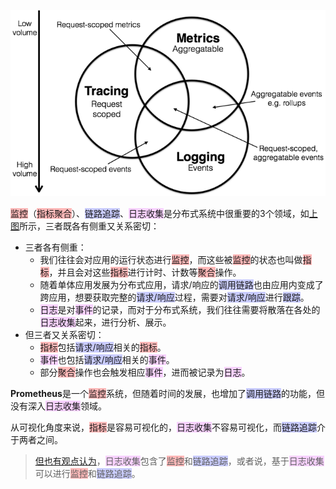 ![](../images/6/metrics-tracing-logging.png)

<span style=background:#ffb8b8>监控</span>（<span style=background:#ffb8b8>指标聚合</span>）、<span style=background:#c9ccff>链路追踪</span>、<span style=background:#f8d2ff>日志收集</span>是分布式系统中很重要的3个领域，如[上图](http://peter.bourgon.org/blog/2017/02/21/metrics-tracing-and-logging.html)所示，三者既各有侧重又关系密切：

- 三者各有侧重：
  - 我们往往会对应用的运行状态进行<span style=background:#ffb8b8>监控</span>，而这些被<span style=background:#ffb8b8>监控</span>的状态也叫做<span style=background:#ffb8b8>指标</span>，并且会对这些<span style=background:#ffb8b8>指标</span>进行计时、计数等<span style=background:#ffb8b8>聚合</span>操作。
  - 随着单体应用发展为分布式应用，请求/响应的<span style=background:#c9ccff>调用链路</span>也由应用内变成了跨应用，想要获取完整的<span style=background:#c9ccff>请求/响应</span>过程，需要对<span style=background:#c9ccff>请求/响应</span>进行<span style=background:#c9ccff>跟踪</span>。
  - <span style=background:#f8d2ff>日志</span>是对<span style=background:#f8d2ff>事件</span>的记录，而对于分布式系统，我们往往需要将散落在各处的<span style=background:#f8d2ff>日志收集</span>起来，进行分析、展示。
- 但三者又关系密切：
  - <span style=background:#ffb8b8>指标</span>包括<span style=background:#c9ccff>请求/响应</span>相关的<span style=background:#ffb8b8>指标</span>。
  - <span style=background:#f8d2ff>事件</span>也包括<span style=background:#c9ccff>请求/响应</span>相关的<span style=background:#f8d2ff>事件</span>。
  - 部分<span style=background:#ffb8b8>聚合</span>操作也会触发相应<span style=background:#f8d2ff>事件</span>，进而被记录为<span style=background:#f8d2ff>日志</span>。

**Prometheus**是一个<span style=background:#ffb8b8>监控</span>系统，但随着时间的发展，也增加了<span style=background:#c9ccff>调用链路</span>的功能，但没有深入<span style=background:#f8d2ff>日志收集</span>领域。

从可视化角度来说，<span style=background:#ffb8b8>指标</span>是容易可视化的，<span style=background:#f8d2ff>日志收集</span>不容易可视化，而<span style=background:#c9ccff>链路追踪</span>介于两者之间。

> [但也有观点认为](https://segmentfault.com/a/1190000039350115)，<span style=background:#f8d2ff>日志收集</span>包含了<span style=background:#ffb8b8>监控</span>和<span style=background:#c9ccff>链路追踪</span>，或者说，基于<span style=background:#f8d2ff>日志收集</span>可以进行<span style=background:#ffb8b8>监控</span>和<span style=background:#c9ccff>链路追踪</span>。
